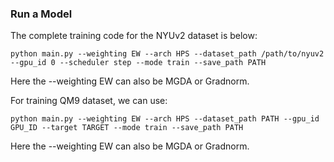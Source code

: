 ### Run a Model

The complete training code for the NYUv2 dataset is below:

```shell
python main.py --weighting EW --arch HPS --dataset_path /path/to/nyuv2 --gpu_id 0 --scheduler step --mode train --save_path PATH
```

Here the --weighting EW can also be MGDA or Gradnorm.

For training QM9 dataset, we can use:


```shell
python main.py --weighting EW --arch HPS --dataset_path PATH --gpu_id GPU_ID --target TARGET --mode train --save_path PATH
```
Here the --weighting EW can also be MGDA or Gradnorm.
